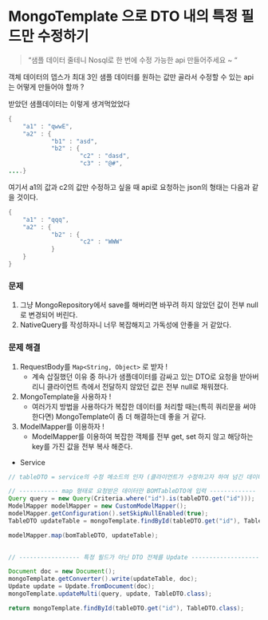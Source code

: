 # MongoTemplate 으로 DTO 내의 특정 필드만 수정하기

> “샘플 데이터 줄테니 Nosql로 한 번에 수정 가능한 api 만들어주세요 ~ “
> 

객체 데이터의 뎁스가 최대 3인 샘플 데이터를 원하는 값만 골라서 수정할 수 있는 api는 어떻게 만들어야 할까 ?

받았던 샘플데이터는 이렇게 생겨먹었었다 

```java
{
	"a1" : "qwwE",
	"a2" : {
			"b1" : "asd", 
			"b2" : {
					"c2" : "dasd",
					"c3" : "@#", 
....}
```

여기서 a1의 값과 c2의 값만 수정하고 싶을 때 api로 요청하는 json의 형태는 다음과 같을 것이다. 

```java
{
	"a1" : "qqq",
	"a2" : { 
			"b2" : {
					"c2" : "WWW" 
			}
	}
}
```

### 문제

1. 그냥 MongoRepository에서 save를 해버리면 바꾸려 하지 않았던 값이 전부 null로 변경되어 버린다.
2. NativeQuery를 작성하자니 너무 복잡해지고 가독성에 안좋을 거 같았다. 

### 문제 해결

1. RequestBody를 `Map<String, Object>` 로 받자 ! 
    - 계속 삽질했던 이유 중 하나가 샘플데이터를 감싸고 있는 DTO로 요청을 받아버리니 클라이언트 측에서 전달하지 않았던 값은 전부 null로 채워졌다.
2. MongoTemplate을 사용하자 ! 
    - 여러가지 방법을 사용하다가 복잡한 데이터를 처리할 때는(특히 쿼리문을 써야한다면) MongoTemplate이 좀 더 해결하는데 좋을 거 같다.
3. ModelMapper를 이용하자 ! 
    - ModelMapper를 이용하여 복잡한 객체를 전부 get, set 하지 않고 해당하는 key를 가진 값을 전부 복사 해준다.

- Service

```java
// tableDTO = service의 수정 메소드의 인자 (클라이언트가 수정하고자 하여 넘긴 데이터) 

// ----------- map 형태로 요청받은 데이터만 BOMTableDTO에 입력 -------------
Query query = new Query(Criteria.where("id").is(tableDTO.get("id")));
ModelMapper modelMapper = new CustomModelMapper();
modelMapper.getConfiguration().setSkipNullEnabled(true);
TableDTO updateTable = mongoTemplate.findById(tableDTO.get("id"), TableDTO.class);

modelMapper.map(bomTableDTO, updateTable);

        
// ----------------- 특정 필드가 아닌 DTO 전체를 Update -------------------

Document doc = new Document();
mongoTemplate.getConverter().write(updateTable, doc);
Update update = Update.fromDocument(doc);
mongoTemplate.updateMulti(query, update, TableDTO.class);

return mongoTemplate.findById(tableDTO.get("id"), TableDTO.class);
```